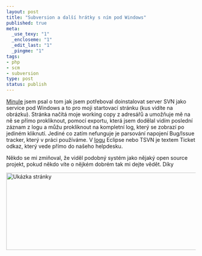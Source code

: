 ```yaml
--- 
layout: post
title: "Subversion a další hrátky s ním pod Windows"
published: true
meta: 
  _use_texy: "1"
  _encloseme: "1"
  _edit_last: "1"
  _pingme: "1"
tags: 
- php
- scm
- subversion
type: post
status: publish
---
```

<a href="http://blog.prskavec.net/?p=45">Minule</a> jsem psal o tom jak jsem potřeboval doinstalovat server SVN jako service pod Windows a to pro moji startovací stránku (kus vidíte na obrázku). Stránka načítá moje working copy z adresářů a umožňuje mě na ně se přímo prokliknout, pomocí exportu, která jsem dodělal vidím poslední záznam z logu a můžu prokliknout na kompletní log, který se zobrazí po jediném kliknutí. Jediné co zatím nefunguje je parsování napojení Bug/Issue tracker, který v práci používáme. V <a href="http://www.kubale-computer.cz/grafika.html">logu</a> Eclipse nebo TSVN je textem Ticket odkaz, který vede přímo do našeho helpdesku.

Někdo se mi zmiňoval, že viděl podobný systém jako nějaký open source projekt, pokud někdo víte o nějkém dobrém tak mi dejte vědět. Díky

<img style="border-right: 0px;border-top: 0px;border-left: 0px;border-bottom: 0px" src="http://blog.prskavec.net/wp-content/uploads/2008/04/image.png" border="0" alt="Ukázka stránky" width="508" height="206" />
